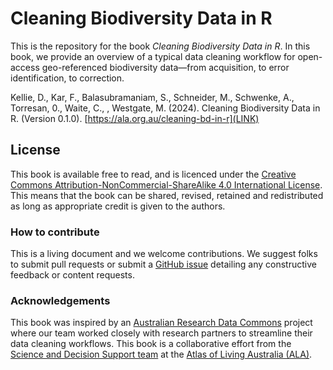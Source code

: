 # Cleaning Biodiversity Data in R

This is the repository for the book *Cleaning Biodiversity Data in R*. 
In this book, we provide an overview of a typical data cleaning workflow
for open-access geo-referenced biodiversity data—from
acquisition, to error identification, to correction.

Kellie, D., Kar, F., Balasubramaniam, S., Schneider, M., Schwenke, A., Torresan, 0., Waite, C., <!--Fenker, J.-->, Westgate, M. (2024). Cleaning Biodiversity Data in R. (Version 0.1.0). [https://ala.org.au/cleaning-bd-in-r](LINK)

## License

This book is available free to read, and is licenced under the [Creative Commons Attribution-NonCommercial-ShareAlike 4.0 International License](https://creativecommons.org/licenses/by-nc-sa/4.0/). This means that the book can be shared, revised, retained and redistributed as long as appropriate credit is given to the authors.

### How to contribute

This is a living document and we welcome contributions. We suggest folks to submit pull requests or submit a [GitHub issue](https://github.com/AtlasOfLivingAustralia/cleaning_data/issues) detailing any constructive feedback or content requests.

### Acknowledgements

This book was inspired by an [Australian Research Data Commons](https://ardc.edu.au/) project where our team worked closely with research partners to streamline their data cleaning workflows. This book is a collaborative effort from the [Science and Decision Support team](https://labs.ala.org.au/about/) at the [Atlas of Living Australia (ALA)](https://www.ala.org.au/).
